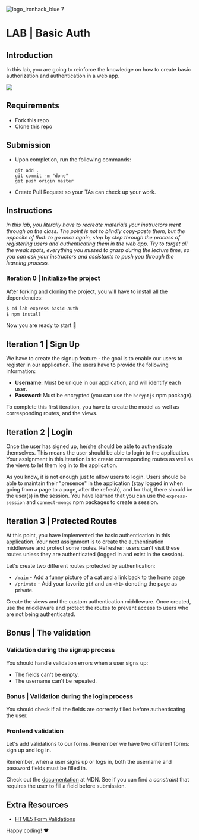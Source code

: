 ![logo_ironhack_blue 7](https://user-images.githubusercontent.com/23629340/40541063-a07a0a8a-601a-11e8-91b5-2f13e4e6b441.png)

# LAB | Basic Auth

## Introduction

In this lab, you are going to reinforce the knowledge on how to create basic authorization and authentication in a web app.

![](https://s3-eu-west-1.amazonaws.com/ih-materials/uploads/upload_044a7b23c9b4cf082e1c4fadcd12d308.png)

## Requirements

- Fork this repo
- Clone this repo

## Submission

- Upon completion, run the following commands:

  ```
  git add .
  git commit -m "done"
  git push origin master
  ```

- Create Pull Request so your TAs can check up your work.

## Instructions

_In this lab, you literally have to recreate materials your instructors went through on the class. The point is not to blindly copy-paste them, but the opposite of that: to go once again, step by step through the process of registering users and authenticating them in the web app. Try to target all the weak spots, everything you missed to grasp during the lecture time, so you can ask your instructors and assistants to push you through the learning process._

### Iteration 0 | Initialize the project

After forking and cloning the project, you will have to install all the dependencies:

```sh
$ cd lab-express-basic-auth
$ npm install
```

Now you are ready to start 🚀

## Iteration 1 | Sign Up

We have to create the signup feature - the goal is to enable our users to register in our application. The users have to provide the following information:

- **Username**: Must be unique in our application, and will identify each user.
- **Password**: Must be encrypted (you can use the `bcryptjs` npm package).

To complete this first iteration, you have to create the model as well as corresponding routes, and the views.

## Iteration 2 | Login

Once the user has signed up, he/she should be able to authenticate themselves. This means the user should be able to login to the application. Your assignment in this iteration is to create corresponding routes as well as the views to let them log in to the application.

As you know, it is not enough just to allow users to login. Users should be able to maintain their "presence" in the application (stay logged in when going from a page to a page, after the refresh), and for that, there should be the user(s) in the session. You have learned that you can use the `express-session` and `connect-mongo` npm packages to create a session.

## Iteration 3 | Protected Routes

At this point, you have implemented the basic authentication in this application. Your next assignment is to create the authentication middleware and protect some routes. Refresher: users can't visit these routes unless they are authenticated (logged in and exist in the session).

Let's create two different routes protected by authentication:

- `/main` - Add a funny picture of a cat and a link back to the home page
- `/private` - Add your favorite `gif` and an `<h1>` denoting the page as private.

Create the views and the custom authentication middleware. Once created, use the middleware and protect the routes to prevent access to users who are not being authenticated.

## Bonus | The validation

### Validation during the signup process

You should handle validation errors when a user signs up:

- The fields can't be empty.
- The username can't be repeated.

### Bonus | Validation during the login process

You should check if all the fields are correctly filled before authenticating the user.

### Frontend validation

Let's add validations to our forms. Remember we have two different forms: sign up and log in.

Remember, when a user signs up or logs in, both the username and password fields must be filled in.

Check out the [documentation](https://developer.mozilla.org/en-US/docs/Learn/HTML/Forms/Data_form_validation) at MDN. See if you can find a _constraint_ that requires the user to fill a field before submission.

## Extra Resources

- [HTML5 Form Validations](http://www.the-art-of-web.com/html/html5-form-validation/)

Happy coding! :heart:
